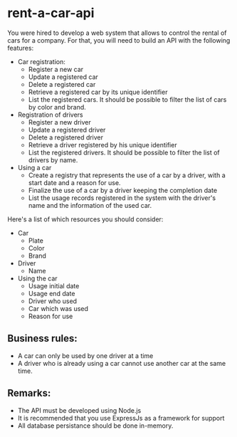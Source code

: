 # rent-a-car-api
You were hired to develop a web system that allows to control the rental of cars
for a company. For that, you will need to build an API with the following features:

- Car registration:
    - Register a new car
    - Update a registered car
    - Delete a registered car
    - Retrieve a registered car by its unique identifier
    - List the registered cars. It should be possible to filter the list of
       cars by color and brand.
- Registration of drivers
    - Register a new driver
    - Update a registered driver
    - Delete a registered driver
    - Retrieve a driver registered by his unique identifier
    - List the registered drivers. It should be possible to filter the list of
       drivers by name.
- Using a car
    - Create a registry that represents the use of a car by a
       driver, with a start date and a reason for use.
    - Finalize the use of a car by a driver keeping the completion date
    - List the usage records registered in the system with the driver's name
       and the information of the used car.

Here's a list of which resources you should consider:

- Car
    - Plate
    - Color
    - Brand
- Driver
    - Name
- Using the car
    - Usage initial date
    - Usage end date
    - Driver who used
    - Car which was used
    - Reason for use


## Business rules: 
- A car can only be used by one driver at a time
- A driver who is already using a car cannot use another car at the same time.

## Remarks:
- The API must be developed using Node.js
-  It is recommended that you use ExpressJs as a framework for support
- All database persistance should be done in-memory.


